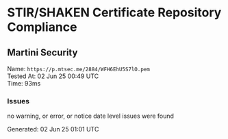 # STIR/SHAKEN Certificate Repository Compliance

## Martini Security

Name: `https://p.mtsec.me/2884/WFH6EhU5S7lO.pem`\
Tested At: 02 Jun 25 00:49 UTC\
Time: 93ms

### Issues

no warning, or error, or notice date level issues were found

Generated: 02 Jun 25 01:01 UTC